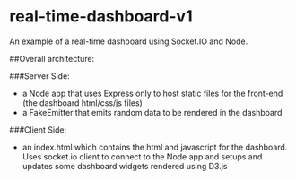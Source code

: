# real-time-dashboard-v1

An example of a real-time dashboard using Socket.IO and Node.


##Overall architecture:

###Server Side:
- a Node app that uses Express only to host static files for the front-end (the dashboard html/css/js files)
- a FakeEmitter that emits random data to be rendered in the dashboard

###Client Side:
- an index.html which contains the html and javascript for the dashboard. 
Uses socket.io client to connect to the Node app and setups and updates some dashboard widgets rendered using D3.js
